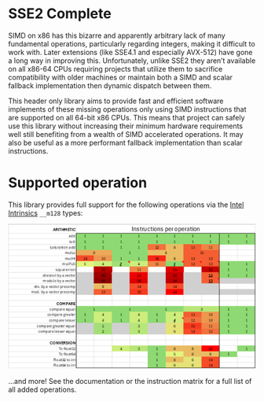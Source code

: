 # SSE2 Complete
SIMD on x86 has this bizarre and apparently arbitrary lack of many fundamental operations, particularly regarding integers, making it difficult to work with. Later extensions (like SSE4.1 and especially AVX-512) have gone a long way in improving this. Unfortunately, unlike SSE2 they aren’t available on all x86-64 CPUs requiring projects that utilize them to sacrifice compatibility with older machines or maintain both a SIMD and scalar fallback implementation then dynamic dispatch between them.

This header only library aims to provide fast and efficient software implements of these missing operations only using SIMD instructions that are supported on all 64-bit x86 CPUs. This means that project can safely use this library without increasing their minimum hardware requirements well still benefiting from a wealth of SIMD accelerated operations. It may also be useful as a more performant fallback implementation than scalar instructions.

# Supported operation

This library provides full support for the following operations via the [Intel Intrinsics](https://www.intel.com/content/www/us/en/docs/intrinsics-guide/index.html) `__m128` types:

<picture>
  <img alt="Add operations and their number of instructions" src="external/Instruction matrix minimal.png">
</picture>

...and more! See the documentation or the instruction matrix for a full list of all added operations.
